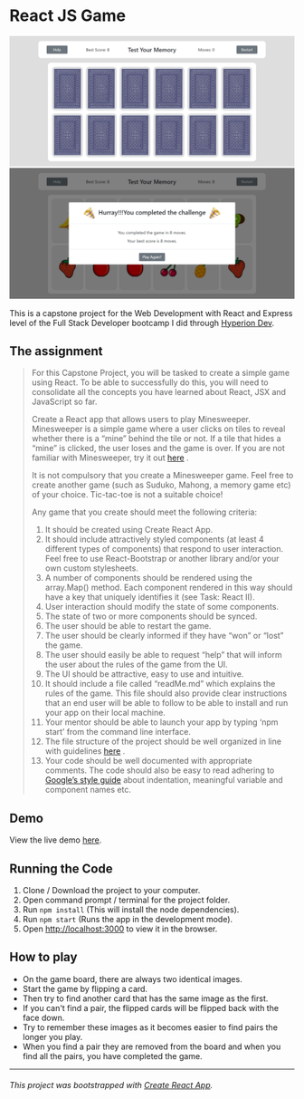 # React JS Game

![](/public/Main.png)
![](/public/FinishModal.png)

This is a capstone project for the Web Development with React and Express level of the Full Stack Developer bootcamp I did through [Hyperion Dev](https://www.hyperiondev.com/).

## The assignment

> For this Capstone Project, you will be tasked to create a simple game using React. To be able to successfully do this, you will need to consolidate all the concepts you have learned about React, JSX and JavaScript so far.
>
> Create a React app that allows users to play Minesweeper. Minesweeper is a simple game where a user clicks on tiles to reveal whether there is a “mine” behind the tile or not. If a tile that hides a “mine” is clicked, the user loses and the game is over. If you are not familiar with Minesweeper, try it out [here](https://codepen.io/gaearon/pen/gWWZgR?editors=0010) .
>
> It is not compulsory that you create a Minesweeper game. Feel free to create another game (such as Suduko, Mahong, a memory game etc) of your choice. Tic-tac-toe is not a suitable choice!
>
> Any game that you create should meet the following criteria:
> 1. It should be created using Create React App.
> 2. It should include attractively styled components (at least 4 different types of components) that respond to user interaction. Feel free to use React-Bootstrap or another library and/or your own custom stylesheets.
> 3. A number of components should be rendered using the array.Map() method. Each component rendered in this way should have a key that uniquely identifies it (see Task: React II).
> 4. User interaction should modify the state of some components.
> 5. The state of two or more components should be synced.
> 6. The user should be able to restart the game.
> 7. The user should be clearly informed if they have “won” or “lost” the game.
> 8. The user should easily be able to request “help” that will inform the user about the rules of the game from the UI.
> 9. The UI should be attractive, easy to use and intuitive.
> 10. It should include a file called “readMe.md” which explains the rules of the game. This file should also provide clear instructions that an end user will be able to follow to be able to install and run your app on their local machine.
> 11. Your mentor should be able to launch your app by typing ‘npm start’ from the command line interface.
> 12. The file structure of the project should be well organized in line with guidelines [here](https://reactjs.org/docs/faq-structure.html) .
> 13. Your code should be well documented with appropriate comments. The code should also be easy to read adhering to [Google’s style guide](https://google.github.io/styleguide/jsguide.html) about indentation, meaningful variable and component names etc.

## Demo
View the live demo [here](https://michaelakumm-memory-game.herokuapp.com/).

## Running the Code

1. Clone / Download the project to your computer.
2. Open command prompt / terminal for the project folder.
3. Run `npm install` (This will install the node dependencies).
4. Run `npm start` (Runs the app in the development mode).
5. Open [http://localhost:3000](http://localhost:3000) to view it in the browser.

## How to play

- On the game board, there are always two identical images.
- Start the game by flipping a card.
- Then try to find another card that has the same image as the first.
- If you can't find a pair, the flipped cards will be flipped back with the face down.
- Try to remember these images as it becomes easier to find pairs the longer you play.
- When you find a pair they are removed from the board and when you find all the pairs, you have completed the game.

***
###### This project was bootstrapped with [Create React App](https://github.com/facebook/create-react-app).
